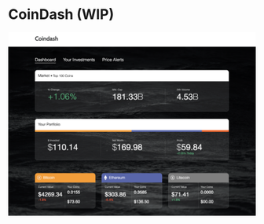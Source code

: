# CoinDash (WIP)
![Preview](https://raw.githubusercontent.com/calumptrck/CoinDash/master/preview.png)
